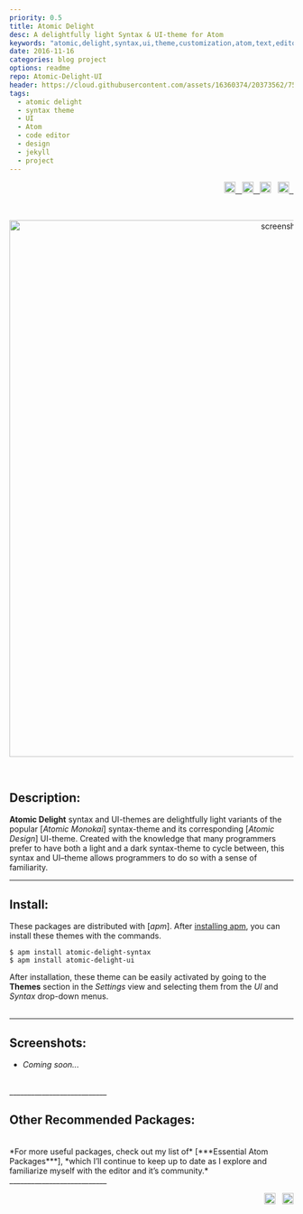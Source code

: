 ```yaml
---
priority: 0.5
title: Atomic Delight
desc: A delightfully light Syntax & UI-theme for Atom
keywords: "atomic,delight,syntax,ui,theme,customization,atom,text,editor,monokai,design,light,bright,modern,jekyll,blog,github"
date: 2016-11-16
categories: blog project
options: readme
repo: Atomic-Delight-UI
header: https://cloud.githubusercontent.com/assets/16360374/20373562/755d85e6-ac27-11e6-933e-ff55e40488c2.png
tags:
  - atomic delight
  - syntax theme
  - UI
  - Atom
  - code editor
  - design
  - jekyll
  - project
---
```


<!-- Badges -->
<p align="right">
	<a href="https://atom.io/themes/atomic-delight-syntax">
		<img src="https://img.shields.io/apm/v/atomic-delight-syntax.svg?" height="20" alt="version" title="Version">&nbsp;&nbsp;
	</a>  
	<a href="https://opensource.org/licenses/MIT">
		<img src="https://img.shields.io/apm/l/atomic-delight-syntax.svg?" height="20" alt="license" title="License">&nbsp;&nbsp;
	</a>  
    <img src="https://img.shields.io/apm/dm/atomic-delight-syntax.svg?maxAge=2592000?" height="20" alt="downloads" title="Downloads">&nbsp;&nbsp;
	<a href="https://atom.io/themes/atomic-delight-syntax">
		<img src="https://badges.frapsoft.com/os/v1/open-source.svg?v=103" height="20" alt="open source" title="Open Source">&nbsp;&nbsp;
	</a>
</p>
<br>
	<p align="center">
    <img src="https://cloud.githubusercontent.com/assets/16360374/20731580/d7ad7bbc-b63f-11e6-8410-a26fd36b4b8e.png" width="950" alt="screenshot" title="Screenshot">
  </p>
<br>

## Description:  
  **Atomic Delight** syntax and UI-themes are delightfully light variants of the popular [*Atomic Monokai*] syntax-theme and its corresponding [*Atomic Design*] UI-theme.
  Created with the knowledge that many programmers prefer to have both a light and a dark syntax-theme to cycle between, this syntax and UI&ndash;theme allows programmers to do so with a sense of familiarity.


___________________________  

## Install:  
  These packages are distributed with [*apm*]. After [installing apm], you can install these themes with the commands.  

```shell
$ apm install atomic-delight-syntax
$ apm install atomic-delight-ui
```

  After installation, these theme can be easily activated by going to the **Themes** section in the *Settings* view and selecting them from the *UI* and *Syntax* drop-down menus.  
<br>  
___________________________  

## Screenshots:  
  * *Coming soon...*

<br>
___________________________  

## Other Recommended Packages:  
<br>
  *For more useful packages, check out my list of* [***Essential Atom Packages***], *which I&rsquo;ll continue to keep up to date as I explore and familiarize myself with the editor and it&rsquo;s community.*  

<br>  
___________________________  

<p align="right">
    <span class="badge-paypal"><a href="https://www.paypal.com/cgi-bin/webscr?cmd=_s-xclick&hosted_button_id=E6RKPR34SH6CU" alt="donate" title="Donate">
    <img src="https://img.shields.io/badge/paypal-donate-yellow.svg" height="20" alt="donate" title="Donate"></a></span>&nbsp;&nbsp;
 	<a href="https://gitter.im/Atomic-Design-UI/Lobby">
      <img src="https://badges.gitter.im/Atomic-Design-UI/Lobby.svg" height="20" alt="gitter" title="Gitter">
  </a>
</p>



<!-------------------------------- Links -------------------------------------->

[Atomic Monokai]: https://github.com/JonSn0w/atomic-monokai-syntax
[Atomic Design]: https://github.com/JonSn0w/atomic-design-ui
[packages]: https://github.com/JonSn0w/atomic-delight-ui/wiki/packages
[UI-theme]: https://github.com/JonSn0w/atomic-delight-ui
[apm]: https://atom.io/themes
[installing apm]: https://github.com/atom/apm#installing
